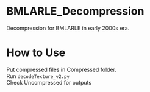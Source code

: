 # BMLARLE_Decompression
Decompression for BMLARLE in early 2000s era.

# How to Use
Put compressed files in Compressed folder.  
Run `decodeTexture_v2.py`  
Check Uncompressed for outputs

